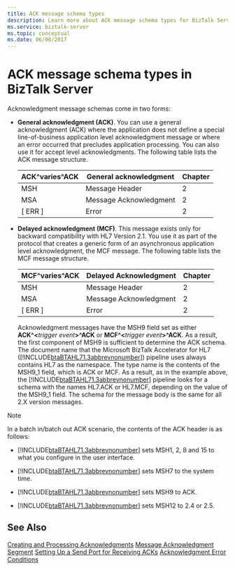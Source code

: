 ```yaml
---
title: ACK message schema types
description: Learn more about ACK message schema types for BizTalk Server.
ms.service: biztalk-server
ms.topic: conceptual
ms.date: 06/08/2017
---
```


# ACK message schema types in BizTalk Server

Acknowledgment message schemas come in two forms:

- **General acknowledgment (ACK)**. You can use a general acknowledgment (ACK) where the application does not define a special line-of-business application level acknowledgment message or where an error occurred that precludes application processing. You can also use it for accept level acknowledgments. The following table lists the ACK message structure.

  | ACK^varies^ACK | General acknowledgment | Chapter |
  |----------------|------------------------|---------|
  |      MSH       |     Message Header     |    2    |
  |      MSA       | Message Acknowledgment |    2    |
  |    [ ERR ]     |         Error          |    2    |

- **Delayed acknowledgment (MCF)**. This message exists only for backward compatibility with HL7 Version 2.1. You use it as part of the protocol that creates a generic form of an asynchronous application level acknowledgment, the MCF message. The following table lists the MCF message structure.

  |MCF^varies^ACK|Delayed Acknowledgment|Chapter|
  |--------------------|----------------------------|-------------|
  |MSH|Message Header|2|
  |MSA|Message Acknowledgment|2|
  |[ ERR ]|Error|2|

  Acknowledgment messages have the MSH9 field set as either **ACK^\<**<em>trigger event</em>**\>^ACK** or **MCF^\<**<em>trigger event</em>**\>^ACK**. As a result, the first component of MSH9 is sufficient to determine the ACK schema. The document name that the Microsoft BizTalk Accelerator for HL7 ([!INCLUDE[btaBTAHL71.3abbrevnonumber](../../includes/btabtahl71-3abbrevnonumber-md.md)]) pipeline uses always contains HL7 as the namespace. The type name is the contents of the MSH9_1 field, which is ACK or MCF. As a result, as in the example above, the [!INCLUDE[btaBTAHL71.3abbrevnonumber](../../includes/btabtahl71-3abbrevnonumber-md.md)] pipeline looks for a schema with the names HL7.ACK or HL7.MCF, depending on the value of the MSH9_1 field. The schema for the message body is the same for all 2.X version messages.

> [!NOTE]
> In a batch in/batch out ACK scenario, the contents of the ACK header is as follows:

- [!INCLUDE[btaBTAHL71.3abbrevnonumber](../../includes/btabtahl71-3abbrevnonumber-md.md)] sets MSH1, 2, 8 and 15 to what you configure in the user interface.

- [!INCLUDE[btaBTAHL71.3abbrevnonumber](../../includes/btabtahl71-3abbrevnonumber-md.md)] sets MSH7 to the system time.

- [!INCLUDE[btaBTAHL71.3abbrevnonumber](../../includes/btabtahl71-3abbrevnonumber-md.md)] sets MSH9 to ACK.

- [!INCLUDE[btaBTAHL71.3abbrevnonumber](../../includes/btabtahl71-3abbrevnonumber-md.md)] sets MSH12 to 2.4 or 2.5.

## See Also

[Creating and Processing Acknowledgments](../../adapters-and-accelerators/accelerator-hl7/creating-and-processing-acknowledgments.md)
[Message Acknowledgment Segment](../../adapters-and-accelerators/accelerator-hl7/message-acknowledgment-segment.md)
[Setting Up a Send Port for Receiving ACKs](../../adapters-and-accelerators/accelerator-hl7/setting-up-a-send-port-for-receiving-acks.md)
[Acknowledgment Error Conditions](../../adapters-and-accelerators/accelerator-hl7/acknowledgment-error-conditions.md)
